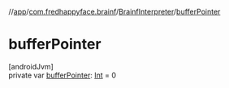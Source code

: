 //[app](../../../index.md)/[com.fredhappyface.brainf](../index.md)/[BrainfInterpreter](index.md)/[bufferPointer](buffer-pointer.md)

# bufferPointer

[androidJvm]\
private var [bufferPointer](buffer-pointer.md): [Int](https://kotlinlang.org/api/latest/jvm/stdlib/kotlin/-int/index.html) = 0
